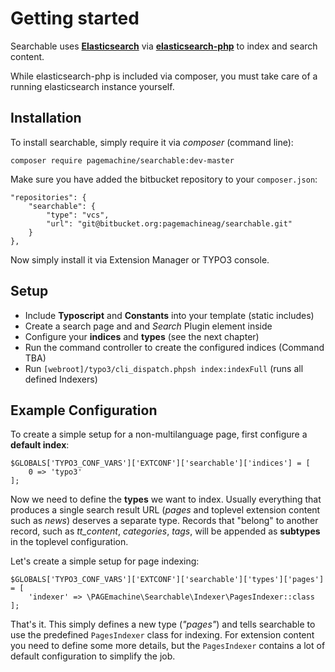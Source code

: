 # Getting started

Searchable uses **[Elasticsearch](https://www.elastic.co/)** via **[elasticsearch-php](https://packagist.org/packages/elasticsearch/elasticsearch)** to index and search content.

While elasticsearch-php is included via composer, you must take care of a running elasticsearch instance yourself.


## Installation
To install searchable, simply require it via *composer* (command line):

    composer require pagemachine/searchable:dev-master

Make sure you have added the bitbucket repository to your `composer.json`:

    "repositories": {
        "searchable": {
            "type": "vcs",
            "url": "git@bitbucket.org:pagemachineag/searchable.git"
        }
    },

Now simply install it via Extension Manager or TYPO3 console.

## Setup
* Include **Typoscript** and **Constants** into your template (static includes)
* Create a search page and and *Search* Plugin element inside
* Configure your **indices** and **types** (see the next chapter)
* Run the command controller to create the configured indices (Command TBA)
* Run `[webroot]/typo3/cli_dispatch.phpsh index:indexFull` (runs all defined Indexers)


## Example Configuration

To create a simple setup for a non-multilanguage page, first configure a **default index**:

    $GLOBALS['TYPO3_CONF_VARS']['EXTCONF']['searchable']['indices'] = [
        0 => 'typo3'
    ];

Now we need to define the **types** we want to index. 
Usually everything that produces a single search result URL (*pages* and toplevel extension content such as *news*) deserves a separate type. Records that "belong" to another record, such as *tt_content*, *categories*, *tags*, will be appended as **subtypes** in the toplevel configuration.

Let's create a simple setup for page indexing:

    $GLOBALS['TYPO3_CONF_VARS']['EXTCONF']['searchable']['types']['pages'] = [
        'indexer' => \PAGEmachine\Searchable\Indexer\PagesIndexer::class
    ];

That's it. This simply defines a new type (*"pages"*) and tells searchable to use the predefined `PagesIndexer` class for indexing.
For extension content you need to define some more details, but the `PagesIndexer` contains a lot of default configuration to simplify the job.
